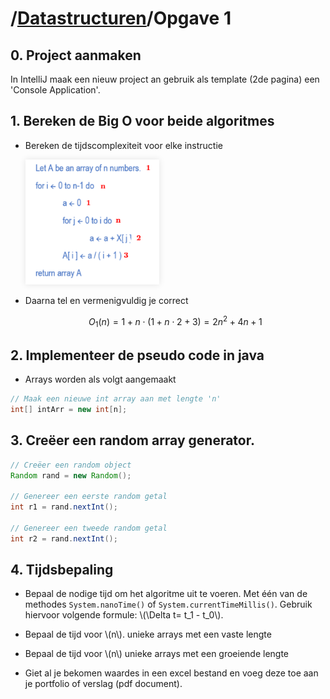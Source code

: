 # /[Datastructuren](/datastructuren)/Opgave 1

## 0. Project aanmaken
In IntelliJ maak een nieuw project an gebruik als template (2de pagina) een 'Console Application'.

## 1. Bereken de Big O voor beide algoritmes
* Bereken de tijdscomplexiteit voor elke instructie

    <img height="200px" src="/media/datastructuren/opgave1/numalgo.png" style="box-shadow: 0 0 10px rgba(0,0,0,0.1);">

* Daarna tel en vermenigvuldig je correct

    $$O_{1}\left(n\right)=1+n\cdot\left(1+n\cdot2+3\right)=2n^{2} + 4n + 1$$

## 2. Implementeer de pseudo code in java
* Arrays worden als volgt aangemaakt

```java
// Maak een nieuwe int array aan met lengte 'n'
int[] intArr = new int[n];
```
## 3. Creëer een random array generator.

```java
// Creëer een random object
Random rand = new Random();

// Genereer een eerste random getal
int r1 = rand.nextInt();

// Genereer een tweede random getal
int r2 = rand.nextInt();
```

## 4. Tijdsbepaling

* Bepaal de nodige tijd om het algoritme uit te voeren. Met één van de methodes `System.nanoTime()` of `System.currentTimeMillis()`. Gebruik hiervoor volgende formule: \\(\Delta t= t_1 - t_0\\).

* Bepaal de tijd voor \\(n\\). unieke arrays met een vaste lengte
* Bepaal de tijd voor \\(n\\) unieke arrays met een groeiende lengte
* Giet al je bekomen waardes in een excel bestand en voeg deze toe aan je portfolio of verslag (pdf document).
